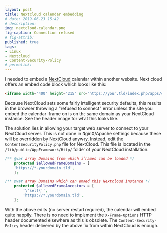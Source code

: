 ```yaml
---
layout: post
title: Nextcloud calendar embedding
# date: 2019-06-23 15:42
# description: 
img: nextcloud-calendar.png
fig-caption: Connection refused
# fig-attrib: 
published: true
tags:
- Linux
- Nextcloud
- Content-Security-Policy
# permalink:
---
```

I needed to embed a [NextCloud](https://nextcloud.com/) calendar within another website. Next cloud offers an embed code block which looks like this:

```html
<iframe width="400" height="215" src="https://your.tld/index.php/apps/calendar/embed/50m3rAnD0mC0d3z"></iframe>
```
Because NextCloud sets some fairly intelligent security defaults, this results in the browser throwing a "refused to connect" error unless the site you embed the calendar iframe on is on the same domain as your NextCloud instance. See the header image for what this looks like.

The solution lies in allowing your target web server to connect to your NextCloud server. This is not done in NginX/Apache settings because these will be overridden by NextCloud anyway. Instead, edit the `ContentSecurityPolicy.php` file for NextCloud. This file is located in the `/lib/public/AppFramework/Http/` folder of your NextCloud installation.

```php
/** @var array Domains from which iframes can be loaded */
	protected $allowedFrameDomains = [
	'https://*.yourdomain.tld',
    ];
    
/** @var array Domains which can embed this Nextcloud instance */
	protected $allowedFrameAncestors = [
		'\'self\'',
    	'https://*.yourdomain.tld',
    ];
```
With the above edits (no server restart required), the calendar will embed quite happily. There is no need to implement the `X-Frame-Options` HTTP header documented elsewhere as this is obsolete. The `Content-Security-Policy` header delivered by the above fix from within NextCloud is enough.